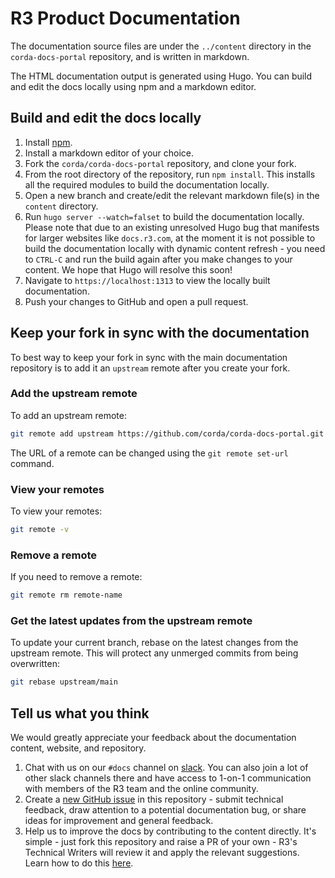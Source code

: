 # R3 Product Documentation

The documentation source files are under the `../content` directory in the `corda-docs-portal` repository, and is written in markdown.

The HTML documentation output is generated using Hugo. You can build and edit the docs locally using npm and a markdown editor.

## Build and edit the docs locally

1. Install [npm](https://docs.npmjs.com/downloading-and-installing-node-js-and-npm).
2. Install a markdown editor of your choice.
3. Fork the `corda/corda-docs-portal` repository, and clone your fork.
4. From the root directory of the repository, run `npm install`. This installs all the required modules to build the documentation locally.
5. Open a new branch and create/edit the relevant markdown file(s) in the `content` directory.
6. Run `hugo server --watch=falset` to build the documentation locally. Please note that due to an existing unresolved Hugo bug that manifests for larger websites like `docs.r3.com`, at the moment it is not possible to build the documentation locally with dynamic content refresh - you need to `CTRL-C` and run the build again after you make changes to your content. We hope that Hugo will resolve this soon!
7. Navigate to `https://localhost:1313` to view the locally built documentation.
8. Push your changes to GitHub and open a pull request.

## Keep your fork in sync with the documentation

To best way to keep your fork in sync with the main documentation repository is to add it an `upstream` remote after you create your fork.

### Add the upstream remote

To add an upstream remote:

```bash
git remote add upstream https://github.com/corda/corda-docs-portal.git
```

The URL of a remote can be changed using the `git remote set-url` command.

### View your remotes

To view your remotes:

```bash
git remote -v
```

### Remove a remote

If you need to remove a remote:

```bash
git remote rm remote-name
```

### Get the latest updates from the upstream remote

To update your current branch, rebase on the latest changes from the upstream remote. This will protect any unmerged commits from being overwritten:

```bash
git rebase upstream/main
```

## Tell us what you think

We would greatly appreciate your feedback about the documentation content, website, and repository.

1. Chat with us on our `#docs` channel on [slack](https://cordaledger.slack.com/archives/C01Q3RQ7E8M). You can also join a lot of other slack channels there and have access to 1-on-1 communication with members of the R3 team and the online community.
2. Create a [new GitHub issue](https://github.com/corda/corda-docs/issues/new) in this repository - submit technical feedback, draw attention to a potential documentation bug, or share ideas for improvement and general feedback.
3. Help us to improve the docs by contributing to the content directly. It's simple - just fork this repository and raise a PR of your own - R3's Technical Writers will review it and apply the relevant suggestions. Learn how to do this [here](https://docs.r3.com/en/platform/corda/4.8/open-source/building-the-docs.html).
